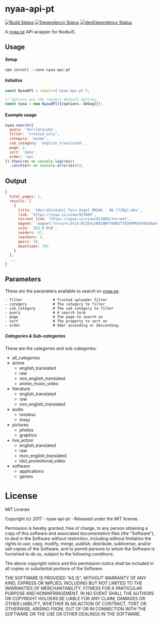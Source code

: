 # nyaa-api-pt

[![Build Status](https://travis-ci.org/ChrisAlderson/nyaa-api-pt.svg?branch=master)]()
[![Dependency Status](https://david-dm.org/ChrisAlderson/nyaa-api-pt.svg)](https://david-dm.org/ChrisAlderson/nyaa-api-pt)
[![devDependency Status](https://david-dm.org/ChrisAlderson/nyaa-api-pt/dev-status.svg)](https://david-dm.org/ChrisAlderson/nyaa-api-pt#info=devDependencies)

A [nyaa.se](https://www.nyaa.se/) API wrapper for NodeJS.

## Usage

#### Setup
```
npm install --save nyaa-api-pt
```

#### Initialize
```js
const NyaaAPI = require('nyaa-api-pt');

// Options are the request default options.
const nyaa = new NyaaAPI({[options, debug]});
```

#### Example usage

```js
nyaa.search({
  query: 'horriblesubs',
  filter: 'trusted_only',
  category: 'anime',
  sub_category: 'english_translated',
  page: 2,
  sort: 'date',
  order: 'asc'
}).then(res => console.log(res))
  .catch(err => console.error(err));
```

## Output
```js
{
  total_pages: 1,
  results: [
    {
      title: '[HorribleSubs] Twin Angel BREAK - 06 [720p].mkv',
      link: 'https://nyaa.si/view/923089',
      torrent_link: 'https://nyaa.si/view/923089/torrent',
      magnet: 'magnet:?xt=urn:btih:RCIEYLUB5CNMY7EHB2T7E5KPMVG4YE54&dn=%5BHorribleSubs%5D+Twin+Angel+BREAK+-+06+%5B720p%5D.mkv&tr=http%3A%2F%2Fnyaa.tracker.wf%3A7777%2Fannounce&tr=udp%3A%2F%2Foscar.reyesleon.xyz%3A6969%2Fannounce&tr=udp%3A%2F%2Ftracker.cyberia.is%3A6969%2Fannounce&tr=udp%3A%2F%2Ftracker.doko.moe%3A6969&tr=http%3A%2F%2Ftracker.baka-sub.cf%3A80%2Fannounce',
      size: '322.6 MiB',
      seeders: 47,
      leechers: 3,
      peers: 50,
      downloads: 703
    }
  ],
  ...
}
```

## Parameters

These are the parameters available to search on [nyaa.se](https://nyaa.se/):
```
- filter              # Trusted uploader filter
- category            # The category to filter
- sub_category        # The sub category to filter
- query               # A search term
- page                # The page to search on
- sort                # The property to sort on
- order               # Oder ascending or descending.
```

##### Categories & Sub-categories

These are the categories and sub-categories:

 - all_categories
 - anime
   - english_translated
   - raw
   - non_english_translated
   - anime_music_video
 - literature
   - english_translated
   - raw
   - non_english_translated
 - audio
   - lossless
   - lossy
 - pictures
   - photos
   - graphics
 - live_action
   - english_translated
   - raw
   - mon_english_translated
   - idol_promotional_video
 - software
   - applications
   - games

# License

MIT License

Copyright (c) 2017 - nyaa-api-pt - Released under the MIT license.

Permission is hereby granted, free of charge, to any person obtaining a copy
of this software and associated documentation files (the "Software"), to deal
in the Software without restriction, including without limitation the rights
to use, copy, modify, merge, publish, distribute, sublicense, and/or sell
copies of the Software, and to permit persons to whom the Software is
furnished to do so, subject to the following conditions:

The above copyright notice and this permission notice shall be included in all
copies or substantial portions of the Software.

THE SOFTWARE IS PROVIDED "AS IS", WITHOUT WARRANTY OF ANY KIND, EXPRESS OR
IMPLIED, INCLUDING BUT NOT LIMITED TO THE WARRANTIES OF MERCHANTABILITY,
FITNESS FOR A PARTICULAR PURPOSE AND NONINFRINGEMENT. IN NO EVENT SHALL THE
AUTHORS OR COPYRIGHT HOLDERS BE LIABLE FOR ANY CLAIM, DAMAGES OR OTHER
LIABILITY, WHETHER IN AN ACTION OF CONTRACT, TORT OR OTHERWISE, ARISING FROM,
OUT OF OR IN CONNECTION WITH THE SOFTWARE OR THE USE OR OTHER DEALINGS IN THE
SOFTWARE.
